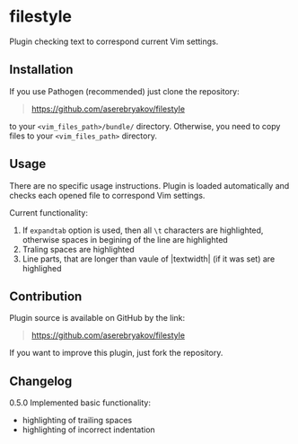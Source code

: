 filestyle
=========

Plugin checking text to correspond current Vim settings.

Installation
------------

If you use Pathogen (recommended) just clone the repository:
>https://github.com/aserebryakov/filestyle

to your `<vim_files_path>/bundle/` directory.
Otherwise, you need to copy files to your `<vim_files_path>` directory.


Usage
-----

There are no specific usage instructions. Plugin is loaded automatically
and checks each opened file to correspond Vim settings.

Current functionality:

1. If `expandtab` option is used, then all `\t` characters are highlighted,
   otherwise spaces in begining of the line are highlighted
2. Traling spaces are highlighted
3. Line parts, that are longer than vaule of |textwidth| (if it was set)
   are highlighed


Contribution
------------

Plugin source is available on GitHub by the link:

>https://github.com/aserebryakov/filestyle

If you want to improve this plugin, just fork the repository.

Changelog
---------

0.5.0 Implemented basic functionality:

- highlighting of trailing spaces
- highlighting of incorrect indentation

